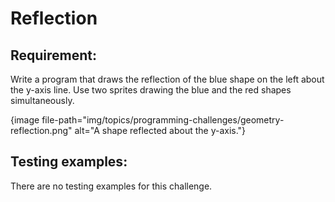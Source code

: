 # Reflection

## Requirement:

Write a program that draws the reflection of the blue shape on the left about the y-axis line.
Use two sprites drawing the blue and the red shapes simultaneously.

{image file-path="img/topics/programming-challenges/geometry-reflection.png" alt="A shape reflected about the y-axis."}

## Testing examples:

There are no testing examples for this challenge.
